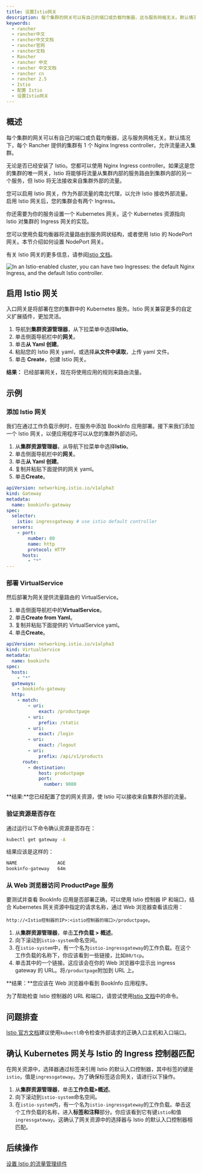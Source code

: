 ```yaml
---
title: 设置Istio网关
description: 每个集群的网关可以有自己的端口或负载均衡器，这与服务网格无关。默认情况下，每个 Rancher 提供的集群有 1 个 NGINX 入口控制器，允许流量进入集群。无论是否已经安装了 Istio。您都可以使用 Nginx Ingress controller。如果这是您的集群的唯一网关，Istio 将能够将流量从服务路由到服务，但 Istio 将无法接收来自集群外部的流量。
keywords:
  - rancher
  - rancher中文
  - rancher中文文档
  - rancher官网
  - rancher文档
  - Rancher
  - rancher 中文
  - rancher 中文文档
  - rancher cn
  - rancher 2.5
  - Istio
  - 配置 Istio
  - 设置Istio网关
---
```


## 概述

每个集群的网关可以有自己的端口或负载均衡器，这与服务网格无关。默认情况下，每个 Rancher 提供的集群有 1 个 Nginx Ingress controller，允许流量进入集群。

无论是否已经安装了 Istio。您都可以使用 Nginx Ingress controller。如果这是您的集群的唯一网关，Istio 将能够将流量从集群内部的服务路由到集群内部的另一个服务，但 Istio 将无法接收来自集群外部的流量。

您可以启用 Istio 网关，作为外部流量的南北代理，以允许 Istio 接收外部流量。启用 Istio 网关后，您的集群会有两个 Ingress。

你还需要为你的服务设置一个 Kubernetes 网关。这个 Kubernetes 资源指向 Istio 对集群的 Ingress 网关的实现。

您可以使用负载均衡器将流量路由到服务网状结构，或者使用 Istio 的 NodePort 网关。本节介绍如何设置 NodePort 网关。

有关 Istio 网关的更多信息，请参阅[Istio 文档](https://istio.io/docs/reference/config/networking/v1alpha3/gateway/)。

![In an Istio-enabled cluster, you can have two Ingresses: the default Nginx Ingress, and the default Istio controller.](/img/rancher/istio-ingress.svg)

## 启用 Istio 网关

入口网关是将部署在您的集群中的 Kubernetes 服务。Istio 网关兼容更多的自定义扩展插件，更加灵活。

1. 导航到**集群资源管理器**，从下拉菜单中选择**Istio**。
1. 单击侧面导航栏中的**网关**。
1. 单击**从 Yaml 创建**。
1. 粘贴您的 Istio 网关 yaml，或选择**从文件中读取**，上传 yaml 文件。
1. 单击 **Create**，创建 Istio 网关。

**结果：** 已经部署网关，现在将使用应用的规则来路由流量。

## 示例

### 添加 Istio 网关

我们在通过工作负载示例时，在服务中添加 BookInfo 应用部署。接下来我们添加一个 Istio 网关，以便应用程序可以从您的集群外部访问。

1. 从**集群资源管理器**，从导航下拉菜单中选择**Istio**。
1. 单击侧面导航栏中的**网关**。
1. 单击**从 Yaml 创建**。
1. 复制并粘贴下面提供的网关 yaml。
1. 单击**Create**。

```yaml
apiVersion: networking.istio.io/v1alpha3
kind: Gateway
metadata:
  name: bookinfo-gateway
spec:
  selector:
    istio: ingressgateway # use istio default controller
  servers:
    - port:
        number: 80
        name: http
        protocol: HTTP
      hosts:
        - "*"
---

```

### 部署 VirtualService

然后部署为网关提供流量路由的 VirtualService。

1. 单击侧面导航栏中的**VirtualService**。
1. 单击**Create from Yaml**。
1. 复制并粘贴下面提供的 VirtualService yaml。
1. 单击**Create**。

```yaml
apiVersion: networking.istio.io/v1alpha3
kind: VirtualService
metadata:
  name: bookinfo
spec:
  hosts:
    - "*"
  gateways:
    - bookinfo-gateway
  http:
    - match:
        - uri:
            exact: /productpage
        - uri:
            prefix: /static
        - uri:
            exact: /login
        - uri:
            exact: /logout
        - uri:
            prefix: /api/v1/products
      route:
        - destination:
            host: productpage
            port:
              number: 9080
```

**结果:**您已经配置了您的网关资源，使 Istio 可以接收来自集群外部的流量。

### 验证资源是否存在

通过运行以下命令确认资源是否存在：

```bash
kubectl get gateway -A
```

结果应该是这样的：

```bash
NAME               AGE
bookinfo-gateway   64m
```

### 从 Web 浏览器访问 ProductPage 服务

要测试并查看 BookInfo 应用是否部署正确，可以使用 Istio 控制器 IP 和端口，结合 Kubernetes 网关资源中指定的请求名称，通过 Web 浏览器查看该应用：

`http://<Istio控制器的IP>:<istio控制器的端口>/productpage`。

1. 从**集群资源管理器**，单击**工作负载 > 概述**。
1. 向下滚动到`istio-system`命名空间。
1. 在`istio-system`中，有一个名为`istio-ingressgateway`的工作负载。在这个工作负载的名称下，你应该看到一些链接，比如`80/tcp`。
1. 单击其中的一个链接。这应该会在你的 Web 浏览器中显示出 ingress gateway 的 URL。将`/productpage`附加到 URL 上。

**结果：**您应该在 Web 浏览器中看到 BookInfo 应用程序。

为了帮助检查 Istio 控制器的 URL 和端口，请尝试使用[Istio 文档](https://istio.io/docs/tasks/traffic-management/ingress/ingress-control/#determining-the-ingress-ip-and-ports)中的命令。

## 问题排查

[Istio 官方文档](https://istio.io/docs/tasks/traffic-management/ingress/ingress-control/#troubleshooting)建议使用`kubectl`命令检查外部请求的正确入口主机和入口端口。

## 确认 Kubernetes 网关与 Istio 的 Ingress 控制器匹配

在网关资源中，选择器通过标签来引用 Istio 的默认入口控制器，其中标签的键是`istio`，值是`ingressgateway`。为了确保标签适合网关，请进行以下操作。

1. 从**集群资源管理器**，单击**工作负载>概述**。
1. 向下滚动到`istio-system`命名空间。
1. 在`istio-system`内，有一个名为`istio-ingressgateway`的工作负载。单击这个工作负载的名称，进入**标签和注释**部分。你应该看到它有键`istio`和值`ingressgateway`。这确认了网关资源中的选择器与 Istio 的默认入口控制器相匹配。

## 后续操作

[设置 Istio 的流量管理组件](/docs/rancher2.5/istio/2.5/setup/set-up-traffic-management/_index)
